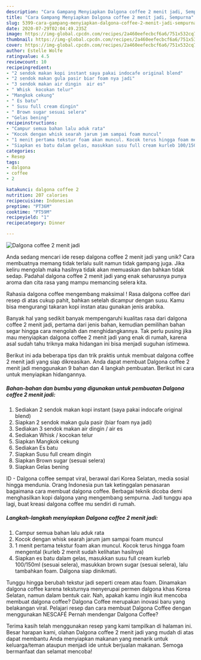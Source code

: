 ```yaml
---
description: "Cara Gampang Menyiapkan Dalgona coffee 2 menit jadi, Sempurna"
title: "Cara Gampang Menyiapkan Dalgona coffee 2 menit jadi, Sempurna"
slug: 5399-cara-gampang-menyiapkan-dalgona-coffee-2-menit-jadi-sempurna
date: 2020-07-29T02:04:49.235Z
image: https://img-global.cpcdn.com/recipes/2a460eefecbcf6a6/751x532cq70/dalgona-coffee-2-menit-jadi-foto-resep-utama.jpg
thumbnail: https://img-global.cpcdn.com/recipes/2a460eefecbcf6a6/751x532cq70/dalgona-coffee-2-menit-jadi-foto-resep-utama.jpg
cover: https://img-global.cpcdn.com/recipes/2a460eefecbcf6a6/751x532cq70/dalgona-coffee-2-menit-jadi-foto-resep-utama.jpg
author: Estelle Wolfe
ratingvalue: 4.5
reviewcount: 10
recipeingredient:
- "2 sendok makan kopi instant saya pakai indocafe original blend"
- "2 sendok makan gula pasir biar foam nya jadi"
- "3 sendok makan air dingin  air es"
- " Whisk  kocokan telur"
- "Mangkok cekung"
- " Es batu"
- " Susu full cream dingin"
- " Brown sugar sesuai selera"
- "Gelas bening"
recipeinstructions:
- "Campur semua bahan lalu aduk rata"
- "Kocok dengan whisk searah jarum jam sampai foam muncul"
- "1 menit pertama tekstur foam akan muncul. Kocok terus hingga foam mengental (kurleb 2 menit sudah kelihatan hasilnya)"
- "Siapkan es batu dalam gelas, masukkan susu full cream kurleb 100/150ml (sesuai selera), masukkan brown sugar (sesuai selera), lalu tambahkan foam. Dalgona siap dinikmati."
categories:
- Resep
tags:
- dalgona
- coffee
- 2

katakunci: dalgona coffee 2 
nutrition: 207 calories
recipecuisine: Indonesian
preptime: "PT36M"
cooktime: "PT59M"
recipeyield: "1"
recipecategory: Dinner

---
```



![Dalgona coffee 2 menit jadi](https://img-global.cpcdn.com/recipes/2a460eefecbcf6a6/751x532cq70/dalgona-coffee-2-menit-jadi-foto-resep-utama.jpg)

Anda sedang mencari ide resep dalgona coffee 2 menit jadi yang unik? Cara membuatnya memang tidak terlalu sulit namun tidak gampang juga. Jika keliru mengolah maka hasilnya tidak akan memuaskan dan bahkan tidak sedap. Padahal dalgona coffee 2 menit jadi yang enak seharusnya punya aroma dan cita rasa yang mampu memancing selera kita.

Rahasia dalgona coffee mengembang maksimal ! Rasa dalgona coffee dari resep di atas cukup pahit, bahkan setelah dicampur dengan susu. Kamu bisa mengurangi takaran kopi instan atau gunakan jenis arabika.

Banyak hal yang sedikit banyak mempengaruhi kualitas rasa dari dalgona coffee 2 menit jadi, pertama dari jenis bahan, kemudian pemilihan bahan segar hingga cara mengolah dan menghidangkannya. Tak perlu pusing jika mau menyiapkan dalgona coffee 2 menit jadi yang enak di rumah, karena asal sudah tahu triknya maka hidangan ini bisa menjadi suguhan istimewa.


Berikut ini ada beberapa tips dan trik praktis untuk membuat dalgona coffee 2 menit jadi yang siap dikreasikan. Anda dapat membuat Dalgona coffee 2 menit jadi menggunakan 9 bahan dan 4 langkah pembuatan. Berikut ini cara untuk menyiapkan hidangannya.

<!--inarticleads1-->

##### Bahan-bahan dan bumbu yang digunakan untuk pembuatan Dalgona coffee 2 menit jadi:

1. Sediakan 2 sendok makan kopi instant (saya pakai indocafe original blend)
1. Siapkan 2 sendok makan gula pasir (biar foam nya jadi)
1. Sediakan 3 sendok makan air dingin / air es
1. Sediakan  Whisk / kocokan telur
1. Siapkan Mangkok cekung
1. Sediakan  Es batu
1. Siapkan  Susu full cream dingin
1. Siapkan  Brown sugar (sesuai selera)
1. Siapkan Gelas bening


ID - Dalgona coffee sempat viral, berawal dari Korea Selatan, media sosial hingga mendunia. Orang Indonesia pun tak ketinggalan penasaran bagaimana cara membuat dalgona coffee. Berbagai teknik dicoba demi menghasilkan kopi dalgona yang mengembang sempurna. Jadi tunggu apa lagi, buat kreasi dalgona coffee mu sendiri di rumah. 

<!--inarticleads2-->

##### Langkah-langkah menyiapkan Dalgona coffee 2 menit jadi:

1. Campur semua bahan lalu aduk rata
1. Kocok dengan whisk searah jarum jam sampai foam muncul
1. 1 menit pertama tekstur foam akan muncul. Kocok terus hingga foam mengental (kurleb 2 menit sudah kelihatan hasilnya)
1. Siapkan es batu dalam gelas, masukkan susu full cream kurleb 100/150ml (sesuai selera), masukkan brown sugar (sesuai selera), lalu tambahkan foam. Dalgona siap dinikmati.


Tunggu hingga berubah tekstur jadi seperti cream atau foam. Dinamakan dalgona coffee karena teksturnya menyerupai permen dalgona khas Korea Selatan, namun dalam bentuk cair. Nah, apakah kamu ingin ikut mencoba membuat dalgona coffee? Dalgona Coffee merupakan inovasi baru yang belakangan viral. Pelajari resep dan cara membuat Dalgona Coffee dengan menggunakan NESCAFÉ Pernah mendengar Dalgona Coffee? 

Terima kasih telah menggunakan resep yang kami tampilkan di halaman ini. Besar harapan kami, olahan Dalgona coffee 2 menit jadi yang mudah di atas dapat membantu Anda menyiapkan makanan yang menarik untuk keluarga/teman ataupun menjadi ide untuk berjualan makanan. Semoga bermanfaat dan selamat mencoba!
